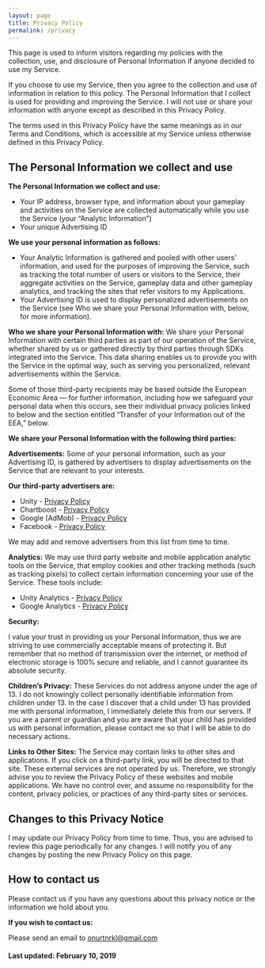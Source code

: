 ```yaml
---
layout: page
title: Privacy Policy
permalink: /privacy
---
```


This page is used to inform visitors regarding my policies with the collection, use, and disclosure of Personal Information if anyone decided to use my Service.

If you choose to use my Service, then you agree to the collection and use of information in relation to this policy. The Personal Information that I collect is used for providing and improving the Service. I will not use or share your information with anyone except as described in this Privacy Policy.

The terms used in this Privacy Policy have the same meanings as in our Terms and Conditions, which is accessible at my Service unless otherwise defined in this Privacy Policy.
 
## The Personal Information we collect and use

**The Personal Information we collect and use:**
* Your IP address, browser type, and information about your gameplay and activities on the Service are collected automatically while you use the Service (your “Analytic Information”)
* Your unique Advertising ID
<!--* Your name and email address, if you sign up for our newsletter-->

**We use your personal information as follows:**
<!--* Your email address is used to communicate with you about Service-related issues (including receiving and responding to communications that you send us through the Service), and to send you Service-related communications about new products and services.-->
* Your Analytic Information is gathered and pooled with other users’ information, and used for the purposes of improving the Service, such as tracking the total number of users or visitors to the Service, their aggregate activities on the Service, gameplay data and other gameplay analytics, and tracking the sites that refer visitors to my Applications.
* Your Advertising ID is used to display personalized advertisements on the Service (see Who we share your Personal Information with, below, for more information).

**Who we share your Personal Information with:** We share your Personal Information with certain third parties as part of our operation of the Service, whether shared by us or gathered directly by third parties through SDKs integrated into the Service. This data sharing enables us to provide you with the Service in the optimal way, such as serving you personalized, relevant advertisements within the Service.

Some of those third-party recipients may be based outside the European Economic Area — for further information, including how we safeguard your personal data when this occurs, see their individual privacy policies linked to below and the section entitled “Transfer of your Information out of the EEA,” below.

**We share your Personal Information with the following third parties:**

**Advertisements:** Some of your personal information, such as your Advertising ID, is gathered by advertisers to display advertisements on the Service that are relevant to your interests.

**Our third-party advertisers are:**
* Unity - <a href="https://unity3d.com/legal/privacy-policy">Privacy Policy</a>
* Chartboost - <a href="https://answers.chartboost.com/en-us/articles/200780269">Privacy Policy</a>
* Google (AdMob) - <a href="https://policies.google.com/privacy">Privacy Policy</a>
* Facebook - <a href="www.facebook.com/privacy">Privacy Policy</a>

We may add and remove advertisers from this list from time to time.

**Analytics:** We may use third party website and mobile application analytic tools on the Service, that employ cookies and other tracking methods (such as tracking pixels) to collect certain information concerning your use of the Service. These tools include:
* Unity Analytics - <a href="https://unity3d.com/legal/privacy-policy">Privacy Policy</a>
* Google Analytics - <a href="https://policies.google.com/privacy">Privacy Policy</a>

**Security:**

I value your trust in providing us your Personal Information, thus we are striving to use commercially acceptable means of protecting it. But remember that no method of transmission over the internet, or method of electronic storage is 100% secure and reliable, and I cannot guarantee its absolute security.

**Children’s Privacy:** These Services do not address anyone under the age of 13. I do not knowingly collect personally identifiable information from children under 13. In the case I discover that a child under 13 has provided me with personal information, I immediately delete this from our servers. If you are a parent or guardian and you are aware that your child has provided us with personal information, please contact me so that I will be able to do necessary actions.

**Links to Other Sites:** The Service may contain links to other sites and applications. If you click on a third-party link, you will be directed to that site. These external services are not operated by us. Therefore, we strongly advise you to review the Privacy Policy of these websites and mobile applications. We have no control over, and assume no responsibility for the content, privacy policies, or practices of any third-party sites or services.

## Changes to this Privacy Notice
I may update our Privacy Policy from time to time. Thus, you are advised to review this page periodically for any changes. I will notify you of any changes by posting the new Privacy Policy on this page. 
<!-- When we do, we will inform you via email if you have signed up for our mailing list, or by posting a notification on the Service. -->

## How to contact us
Please contact us if you have any questions about this privacy notice or the information we hold about you.

**If you wish to contact us:**

Please send an email to <a href="mailto:onurtnrkl@gmail.com">onurtnrkl@gmail.com<a>

#### **Last updated: February 10, 2019**
